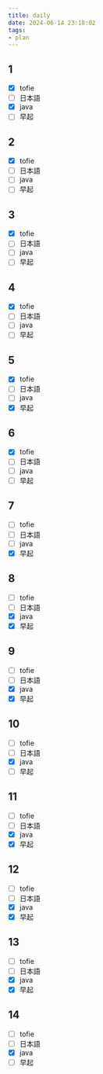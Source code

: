 ```yaml
---
title: daily
date: 2024-06-14 23:18:02
tags:
- plan
---
```


## 1

- [x] tofie
- [ ] 日本語
- [x] java
- [ ] 早起

## 2

- [x] tofie
- [ ] 日本語
- [ ] java
- [ ] 早起

## 3

- [x] tofie
- [ ] 日本語
- [ ] java
- [ ] 早起

## 4

- [x] tofie
- [ ] 日本語
- [ ] java
- [ ] 早起

## 5

- [x] tofie
- [ ] 日本語
- [ ] java
- [x] 早起

## 6

- [x] tofie
- [ ] 日本語
- [ ] java
- [ ] 早起

## 7

- [ ] tofie
- [ ] 日本語
- [ ] java
- [x] 早起

## 8

- [ ] tofie
- [ ] 日本語
- [x] java
- [x] 早起

## 9

- [ ] tofie
- [ ] 日本語
- [x] java
- [x] 早起

## 10

- [ ] tofie
- [ ] 日本語
- [x] java
- [ ] 早起

## 11

- [ ] tofie
- [ ] 日本語
- [x] java
- [x] 早起

## 12

- [ ] tofie
- [ ] 日本語
- [x] java
- [x] 早起

## 13

- [ ] tofie
- [ ] 日本語
- [x] java
- [x] 早起

## 14

- [ ] tofie
- [ ] 日本語
- [x] java
- [ ] 早起
